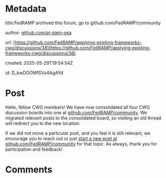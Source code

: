 # Metadata

title:FedRAMP archived this forum, go to github.com/FedRAMP/community

author: [github.com/aj-stein-gsa](https://github.com/aj-stein-gsa)

url: [https://github.com/FedRAMP/applying-existing-frameworks-cwg/discussions/38](https://github.com/FedRAMP/applying-existing-frameworks-cwg/discussions/38)

created: 2025-05-29T19:54:54Z

id: D_kwDOOMfSVs4AgAYd



# Post

Hello, fellow CWG members! We have now consolidated all four CWG discussion boards into one at [github.com/FedRAMP/community](https://github.com/FedRAMP/community/discussions). We migrated relevant posts to the consolidated board, so visiting an old thread will redirect you to the new location.

If we did not move a particular post, and you feel it is still relevant, we encourage you to reach out or just [start a new post at github.com/FedRAMP/community](https://github.com/FedRAMP/community/discussions/new/choose) for that topic. As always, thank you for participation and feedback!

# Comments


